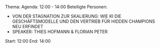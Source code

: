 # 
Thema: 
Agenda: 12:00 - 14:00
Beteiligte Personen:
- VON DER STAGNATION ZUR SKALIERUNG: WIE KI DIE GESCHÄFTSMODELLE UND DEN VERTRIEB FÜR HIDDEN CHAMPIONS NEU ERFINDET
- SPEAKER: THIES HOFMANN & FLORIAN PETER

Start: 12:00
End: 14:00
